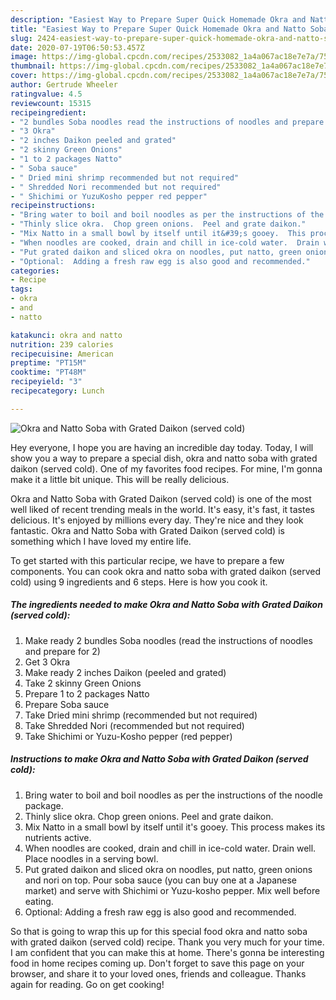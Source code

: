 ```yaml
---
description: "Easiest Way to Prepare Super Quick Homemade Okra and Natto Soba with Grated Daikon (served cold)"
title: "Easiest Way to Prepare Super Quick Homemade Okra and Natto Soba with Grated Daikon (served cold)"
slug: 2424-easiest-way-to-prepare-super-quick-homemade-okra-and-natto-soba-with-grated-daikon-served-cold
date: 2020-07-19T06:50:53.457Z
image: https://img-global.cpcdn.com/recipes/2533082_1a4a067ac18e7e7a/751x532cq70/okra-and-natto-soba-with-grated-daikon-served-cold-recipe-main-photo.jpg
thumbnail: https://img-global.cpcdn.com/recipes/2533082_1a4a067ac18e7e7a/751x532cq70/okra-and-natto-soba-with-grated-daikon-served-cold-recipe-main-photo.jpg
cover: https://img-global.cpcdn.com/recipes/2533082_1a4a067ac18e7e7a/751x532cq70/okra-and-natto-soba-with-grated-daikon-served-cold-recipe-main-photo.jpg
author: Gertrude Wheeler
ratingvalue: 4.5
reviewcount: 15315
recipeingredient:
- "2 bundles Soba noodles read the instructions of noodles and prepare for 2"
- "3 Okra"
- "2 inches Daikon peeled and grated"
- "2 skinny Green Onions"
- "1 to 2 packages Natto"
- " Soba sauce"
- " Dried mini shrimp recommended but not required"
- " Shredded Nori recommended but not required"
- " Shichimi or YuzuKosho pepper red pepper"
recipeinstructions:
- "Bring water to boil and boil noodles as per the instructions of the noodle package."
- "Thinly slice okra.  Chop green onions.  Peel and grate daikon."
- "Mix Natto in a small bowl by itself until it&#39;s gooey.  This process makes its nutrients active."
- "When noodles are cooked, drain and chill in ice-cold water.  Drain well.  Place noodles in a serving bowl."
- "Put grated daikon and sliced okra on noodles, put natto, green onions and nori on top.  Pour soba sauce (you can buy one at a Japanese market) and serve with Shichimi or Yuzu-kosho pepper.  Mix well before eating."
- "Optional:  Adding a fresh raw egg is also good and recommended."
categories:
- Recipe
tags:
- okra
- and
- natto

katakunci: okra and natto 
nutrition: 239 calories
recipecuisine: American
preptime: "PT15M"
cooktime: "PT48M"
recipeyield: "3"
recipecategory: Lunch

---
```



![Okra and Natto Soba with Grated Daikon (served cold)](https://img-global.cpcdn.com/recipes/2533082_1a4a067ac18e7e7a/751x532cq70/okra-and-natto-soba-with-grated-daikon-served-cold-recipe-main-photo.jpg)

Hey everyone, I hope you are having an incredible day today. Today, I will show you a way to prepare a special dish, okra and natto soba with grated daikon (served cold). One of my favorites food recipes. For mine, I'm gonna make it a little bit unique. This will be really delicious.



Okra and Natto Soba with Grated Daikon (served cold) is one of the most well liked of recent trending meals in the world. It's easy, it's fast, it tastes delicious. It's enjoyed by millions every day. They're nice and they look fantastic. Okra and Natto Soba with Grated Daikon (served cold) is something which I have loved my entire life.


To get started with this particular recipe, we have to prepare a few components. You can cook okra and natto soba with grated daikon (served cold) using 9 ingredients and 6 steps. Here is how you cook it.

<!--inarticleads1-->

##### The ingredients needed to make Okra and Natto Soba with Grated Daikon (served cold):

1. Make ready 2 bundles Soba noodles (read the instructions of noodles and prepare for 2)
1. Get 3 Okra
1. Make ready 2 inches Daikon (peeled and grated)
1. Take 2 skinny Green Onions
1. Prepare 1 to 2 packages Natto
1. Prepare  Soba sauce
1. Take  Dried mini shrimp (recommended but not required)
1. Take  Shredded Nori (recommended but not required)
1. Take  Shichimi or Yuzu-Kosho pepper (red pepper)




<!--inarticleads2-->

##### Instructions to make Okra and Natto Soba with Grated Daikon (served cold):

1. Bring water to boil and boil noodles as per the instructions of the noodle package.
1. Thinly slice okra.  Chop green onions.  Peel and grate daikon.
1. Mix Natto in a small bowl by itself until it&#39;s gooey.  This process makes its nutrients active.
1. When noodles are cooked, drain and chill in ice-cold water.  Drain well.  Place noodles in a serving bowl.
1. Put grated daikon and sliced okra on noodles, put natto, green onions and nori on top.  Pour soba sauce (you can buy one at a Japanese market) and serve with Shichimi or Yuzu-kosho pepper.  Mix well before eating.
1. Optional:  Adding a fresh raw egg is also good and recommended.




So that is going to wrap this up for this special food okra and natto soba with grated daikon (served cold) recipe. Thank you very much for your time. I am confident that you can make this at home. There's gonna be interesting food in home recipes coming up. Don't forget to save this page on your browser, and share it to your loved ones, friends and colleague. Thanks again for reading. Go on get cooking!
